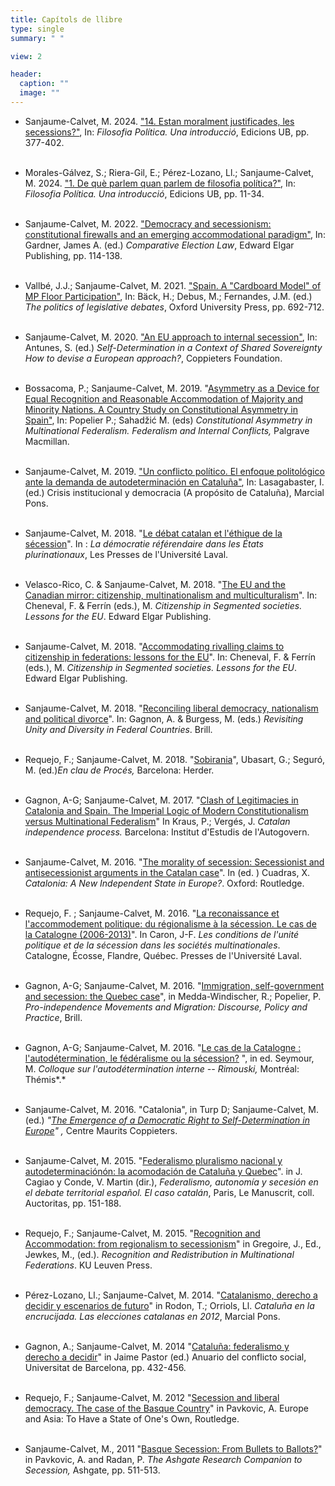```yaml
---
title: Capítols de llibre
type: single
summary: " "

view: 2

header:
  caption: ""
  image: ""
---
```


* Sanjaume-Calvet, M. 2024. ["14. Estan moralment justificades, les secessions?"](https://www.edicions.ub.edu/ficha.aspx?cod=16517), In: *Filosofia Política. Una introducció*, Edicions UB, pp. 377-402. <br/><br/> 

* Morales-Gálvez, S.; Riera-Gil, E.; Pérez-Lozano, Ll.; Sanjaume-Calvet, M. 2024. ["1. De què parlem quan parlem de filosofia política?"](https://www.edicions.ub.edu/ficha.aspx?cod=16517), In: *Filosofia Política. Una introducció*, Edicions UB, pp. 11-34. <br/><br/> 

* Sanjaume-Calvet, M. 2022. ["Democracy and secessionism: constitutional firewalls and an emerging accommodational paradigm"](https://www.e-elgar.com/shop/gbp/comparative-election-law-9781788119016.html), In: Gardner, James A. (ed.) *Comparative Election Law*, Edward Elgar Publishing, pp. 114-138.<br/><br/>

* Vallbé, J.J.; Sanjaume-Calvet, M. 2021. ["Spain. A "Cardboard Model" of MP Floor Participation"](https://books.google.es/books?id=Oi5CEAAAQBAJ&pg=PA692&lpg=PA692&dq=Spain.+A+%22Cardboard+Model%22+of+MP+Floor+Participation&source=bl&ots=NiaHHW32V3&sig=ACfU3U10WDipwn4BTiL7k16XpOGX47etHw&hl=es&sa=X&ved=2ahUKEwj9i7Hm_-nzAhUCtRoKHRBlAt4Q6AF6BAgCEAM#v=onepage&q=Spain.%20A%20%22Cardboard%20Model%22%20of%20MP%20Floor%20Participation&f=false), In: Bäck, H.; Debus, M.; Fernandes, J.M. (ed.) *The politics of legislative debates*, Oxford University Press, pp. 692-712.<br/><br/>

* Sanjaume-Calvet, M. 2020. ["An EU approach to internal secession"](https://www.google.com/url?q=https%3A%2F%2Fideasforeurope.eu%2Factivity%2Fpublication%2Fself-determination-in-a-context-of-shared-sovereignty%2F&sa=D&sntz=1&usg=AFQjCNHbuO4IYr2GCf1Q9UM-vCMMUZLTnQ), In: Antunes, S. (ed.) *Self-Determination in a Context of Shared Sovereignty How to devise a European* *approach?*, Coppieters Foundation.<br/><br/>

* Bossacoma, P.; Sanjaume-Calvet, M. 2019. "[Asymmetry as a Device for Equal Recognition and Reasonable Accommodation of Majority and Minority Nations. A Country Study on Constitutional Asymmetry in Spain"](https://books.google.es/books?id=l7SIDwAAQBAJ&pg=PA429&lpg=PA429&dq=%E2%80%9CAsymmetry+as+a+Device+for+Equal+Recognition+and+Reasonable+Accommodation+of+Majority+and+Minority+Nations.+A+Country+Study+on+Constitutional+Asymmetry+in+Spain%E2%80%9D,+In:+Popelier+P.;+Sahad%C5%BEi%C4%87+M.+%28eds%29+Constitutional+Asymmetry+in+Multinational+Federalism.+Federalism+and+Internal+Conflicts.&source=bl&ots=pAAajN-7uK&sig=ACfU3U28xcjcm1n26g6v5y9K7FgbkT43pQ&hl=ca&sa=X&ved=2ahUKEwiG2fixlNfiAhUFahQKHUO6A34Q6AEwAHoECAIQAQ#v=onepage&q=%E2%80%9CAsymmetry%20as%20a%20Device%20for%20Equal%20Recognition%20and%20Reasonable%20Accommodation%20of%20Majority%20and%20Minority%20Nations.%20A%20Country%20Study%20on%20Constitutional%20Asymmetry%20in%20Spain%E2%80%9D%2C%20In%3A%20Popelier%20P.%3B%20Sahad%C5%BEi%C4%87%20M.%20%28eds%29%20Constitutional%20Asymmetry%20in%20Multinational%20Federalism.%20Federalism%20and%20Internal%20Conflicts.&f=false), In: Popelier P.; Sahadžić M. (eds) *Constitutional Asymmetry in Multinational Federalism. Federalism and Internal Conflicts,* Palgrave Macmillan.<br/><br/>

* Sanjaume-Calvet, M. 2019. ["Un conflicto político. El enfoque politológico ante la demanda de autodeterminación en Cataluña"](https://www.google.com/url?q=https%3A%2F%2Fwww.marcialpons.es%2Flibros%2Fcrisis-institucional-y-democracia%2F9788413132228%2F&sa=D&sntz=1&usg=AFQjCNFSrBCd2qVaPuG-oCZQ2iOPeRuiWQ), In: Lasagabaster, I. (ed.) Crisis institucional y democracia (A propósito de Cataluña), Marcial Pons.<br/><br/>

* Sanjaume-Calvet, M. 2018. "[Le débat catalan et l'éthique de la sécession](https://www.google.com/url?q=https%3A%2F%2Fwww.pulaval.com%2Fproduit%2Fla-democratie-referendaire-dans-les-ensembles-plurinationaux&sa=D&sntz=1&usg=AFQjCNGu8mnRlYvW7SI9x0gOvlRlqpqpEQ)". In : *La démocratie référendaire dans les États plurinationaux*, Les Presses de l'Université Laval.<br/><br/>

* Velasco-Rico, C. & Sanjaume-Calvet, M. 2018. "[The EU and the Canadian mirror: citizenship, multinationalism and multiculturalism](https://www.google.com/url?q=https%3A%2F%2Fwww.elgaronline.com%2Fview%2Fedcoll%2F9781788112680%2F9781788112680.00009.xml&sa=D&sntz=1&usg=AFQjCNHxwHq1Ppp2B-75p4gvHWeXaEnV8A)". In: Cheneval, F. & Ferrín (eds.), M. *Citizenship in Segmented societies. Lessons for the EU*. Edward Elgar Publishing.<br/><br/>

* Sanjaume-Calvet, M. 2018. "[Accommodating rivalling claims to citizenship in federations: lessons for the EU](https://www.google.com/url?q=https%3A%2F%2Fwww.elgaronline.com%2Fview%2Fedcoll%2F9781788112680%2F9781788112680.00014.xml&sa=D&sntz=1&usg=AFQjCNHrZnp_4cMGgEAzFZS6cd7z67CH2w)". In: Cheneval, F. & Ferrín (eds.), M. *Citizenship in Segmented societies. Lessons for the EU*. Edward Elgar Publishing.<br/><br/>

* Sanjaume-Calvet, M. 2018. "[Reconciling liberal democracy, nationalism and political divorce](https://www.google.com/url?q=https%3A%2F%2Fbrill.com%2Fview%2Fbook%2Fedcoll%2F9789004367180%2FBP000020.xml&sa=D&sntz=1&usg=AFQjCNHeO1H80Rbu5vToLYXYX7rHjl0Tzg)". In: Gagnon, A. & Burgess, M. (eds.) *Revisiting Unity and Diversity in Federal Countries*. Brill.<br/><br/>

* Requejo, F.; Sanjaume-Calvet, M. 2018. "[Sobirania](https://www.google.com/url?q=https%3A%2F%2Fwww.herdereditorial.com%2Fen-clau-de-proces&sa=D&sntz=1&usg=AFQjCNGVVMzXUbaNmTjhH5G1RtJgMcSvsg)", Ubasart, G.; Seguró, M. (ed.)*En clau de Procés,* Barcelona: Herder.<br/><br/>

* Gagnon, A-G; Sanjaume-Calvet, M. 2017. "[Clash of Legitimacies in Catalonia and Spain. The Imperial Logic of Modern Constitutionalism versus Multinational Federalism](https://www.google.com/url?q=https%3A%2F%2Fdialnet.unirioja.es%2Fservlet%2Flibro%3Fcodigo%3D702635&sa=D&sntz=1&usg=AFQjCNF5ij6hyoWt3Yuo6EAjNVBAhbzL5A)" In Kraus, P.; Vergés, J. *Catalan independence process.* Barcelona: Institut d'Estudis de l'Autogovern.<br/><br/>

* Sanjaume-Calvet, M. 2016. "[The morality of secession: Secessionist and antisecessionist arguments in the Catalan case](https://www.google.com/url?q=https%3A%2F%2Fwww.taylorfrancis.com%2Fbooks%2Fe%2F9781317580553%2Fchapters%2F10.4324%252F9781315740584-4&sa=D&sntz=1&usg=AFQjCNFRLYx0AF5gIQ01hAfK7odwlOKN3Q)". In (ed. ) Cuadras, X. *Catalonia: A New Independent State in Europe?*. Oxford: Routledge.<br/><br/>

* Requejo, F. ; Sanjaume-Calvet, M. 2016. "[La reconaissance et l'accommodement politique: du régionalisme à la sécession. Le cas de la Catalogne (2006-2013)](https://www.google.com/url?q=https%3A%2F%2Fwww.pulaval.com%2Fproduit%2Fles-conditions-de-l-unite-politique-et-de-la-secession-dans-les-societes-multinationales-catalogne-ecosse-flandre-quebec&sa=D&sntz=1&usg=AFQjCNF8rw3FMqzOos4twMMujEEnK1ZqVQ)". In Caron, J-F. *Les conditions de l'unité politique et de la sécession dans les sociétés multinationales*. Catalogne, Écosse, Flandre, Québec. Presses de l'Université Laval.<br/><br/>

* Gagnon, A-G; Sanjaume-Calvet, M. 2016. "[Immigration, self-government and secession: the Quebec case](https://www.google.com/url?q=https%3A%2F%2Fbrill.com%2Fview%2Fbook%2Fedcoll%2F9789004294394%2FB9789004294394-s003.xml&sa=D&sntz=1&usg=AFQjCNGv6AuPLCLJ-YpL977jv2ibg_eMmA)", in Medda-Windischer, R.; Popelier, P. *Pro-independence Movements and Migration: Discourse, Policy and Practice*, Brill.<br/><br/>

* Gagnon, A-G; Sanjaume-Calvet, M. 2016. "[Le cas de la Catalogne : l'autodétermination, le fédéralisme ou la sécession?](https://www.google.com/url?q=https%3A%2F%2Fwww.academia.edu%2F28281972%2FLe_cas_de_la_Catalogne_lautod%25C3%25A9termination_le_f%25C3%25A9d%25C3%25A9ralisme_ou_la_s%25C3%25A9cession&sa=D&sntz=1&usg=AFQjCNHN4jtrQPcZ7ExcuHpz9aAyygZ5MA) ", in ed. Seymour, M. *Colloque sur l'autodétermination interne -- Rimouski,* Montréal: Thémis*.*<br/><br/>

* Sanjaume-Calvet, M. 2016. "Catalonia", in Turp D; Sanjaume-Calvet, M. (ed.) *"*[*The Emergence of a Democratic Right to Self-Determination in Europe*](https://www.google.com/url?q=https%3A%2F%2Fideasforeurope.eu%2Factivity%2Fpublication%2Fthe-emergence-of-a-democratic-right-to-self-determination-in-europe%2F&sa=D&sntz=1&usg=AFQjCNHniqo8Xvr9h-ijS6q2hlO44XIq7Q)*"* *,* Centre Maurits Coppieters.<br/><br/>

* Sanjaume-Calvet, M. 2015. "[Federalismo pluralismo nacional y autodeterminaciónón: la acomodación de Cataluña y Quebec](https://www.google.com/url?q=https%3A%2F%2Fwww.academia.edu%2F12380665%2F_Federalismo_pluralismo_nacional_y_autodeterminaci%25C3%25B3n%25C3%25B3n_la_acomodaci%25C3%25B3n_de_Catalu%25C3%25B1a_y_Quebec_._in_J._Cagiao_y_Conde_V._Martin_dir._Federalismo_autonom%25C3%25ADa_y_secesi%25C3%25B3n_en_el_debate_territorial_espa%25C3%25B1ol._El_caso_catal%25C3%25A1n_Paris_Le_Manuscrit_coll._Auctoritas_pp._151-188&sa=D&sntz=1&usg=AFQjCNHDSXbSrT2imA897SLOLoB_ejeADQ)". in J. Cagiao y Conde, V. Martin (dir.), *Federalismo, autonomía y secesión en el debate territorial español. El caso catalán*, Paris, Le Manuscrit, coll. Auctoritas, pp. 151-188.<br/><br/>

* Requejo, F.; Sanjaume-Calvet, M. 2015. "[Recognition and Accommodation: from regionalism to secessionism](https://books.google.es/books?id=QLB2BwAAQBAJ&pg=PA107&lpg=PA107&dq=Recognition+and+Accommodation:+from+regionalism+to+secessionism&source=bl&ots=HdcePUCKme&sig=JZxE0mUZzl1xNN77-1XGRQ0L3Jg&hl=ca&sa=X&ved=2ahUKEwiky7yM_OXfAhUUTBUIHVchDAAQ6AEwBXoECAQQAQ#v=onepage&q=Recognition%20and%20Accommodation%3A%20from%20regionalism%20to%20secessionism&f=false)" in Gregoire, J., Ed., Jewkes, M., (ed.). *Recognition and Redistribution in Multinational Federations*. KU Leuven Press.<br/><br/>

* Pérez-Lozano, Ll.; Sanjaume-Calvet, M. 2014. "[Catalanismo, derecho a decidir y escenarios de futuro](https://www.google.com/url?q=https%3A%2F%2Fwww.marcialpons.es%2Flibros%2Fcataluna-en-la-encrucijada%2F9788415948858%2F&sa=D&sntz=1&usg=AFQjCNGkaj-mOqsJaa9BCmfZz1FxXQcxXA)" in Rodon, T.; Orriols, Ll. *Cataluña en la encrucijada. Las elecciones catalanas en 2012*, Marcial Pons.<br/><br/>

* Gagnon, A.; Sanjaume-Calvet, M. 2014 "[Cataluña: federalismo y derecho a decidir](http://www.google.com/url?q=http%3A%2F%2Frevistes.ub.edu%2Findex.php%2FACS%2Farticle%2Fview%2F10346&sa=D&sntz=1&usg=AFQjCNFaNhLIa9yIrvUc_y_lklWiZ-bxBQ)" in Jaime Pastor (ed.) Anuario del conflicto social, Universitat de Barcelona, pp. 432-456.<br/><br/>

* Requejo, F.; Sanjaume-Calvet, M. 2012 "[Secession and liberal democracy. The case of the Basque Country](https://www.google.com/url?q=https%3A%2F%2Fwww.researchgate.net%2Fpublication%2F40755262_Secession_and_liberal_democracy_The_case_of_the_Basque_Country&sa=D&sntz=1&usg=AFQjCNHRj6Ad-3uZuEn_VN4WV4RCLFDJJg)" in Pavkovic, A. Europe and Asia: To Have a State of One's Own, Routledge.<br/><br/>

* Sanjaume-Calvet, M., 2011 "[Basque Secession: From Bullets to Ballots?](https://www.google.com/url?q=https%3A%2F%2Fwww.researchgate.net%2Fpublication%2F290657163_Case_study_13_Basque_secessionism_From_bullets_to_ballots&sa=D&sntz=1&usg=AFQjCNGlqnQYOBzdTeV6kmCjOGNFzTcuXQ)" in Pavkovic, A. and Radan, P. *The Ashgate Research Companion to Secession,* Ashgate, pp. 511-513.<br/><br/>
